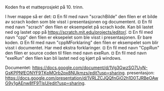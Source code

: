 Koden fra et matteprosjekt på 10. trinn.

I hver mappe så er det:
¤ En fil med navn "scrachBilde" den filen er et bilde av scrach koden som ble visst i presentasjonen og documentent.
¤ En fil med navn "scrach" den filen er eksempelet på scrach kode. Kan bli lastet ned og lastet opp på https://scratch.mit.edu/projects/editor/.
¤ En fil med navn "cpp" den filen er eksepelet som ble visst i presentasjonen. Er bare koden.
¤ En fil med navn "cppMForklaring" den filen er eksempelet som blir visst i documentet. Har med ekstra forklaringer.
¤ En fil med navn "CppRun" den filen er source coden til filen med navn exeRun.
¤ En fil med navn "exeRun" den filen kan bli lastet ned og kjørt på windows.

Documentet: https://docs.google.com/document/d/1Vg3GwzSO7UyN-GsKPPNfEONYF9TKpMOrb2px8NUkmzs/edit?usp=sharing.
presentasjon: https://docs.google.com/presentation/d/1VRLZCJQQfnGiO2h1D0TJRBeOAwG9y1gAEnw8fF9TlsU/edit?usp=sharing.
